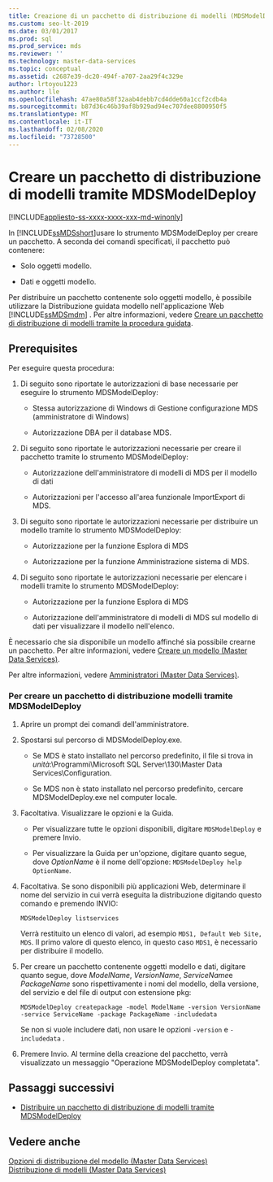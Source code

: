 ```yaml
---
title: Creazione di un pacchetto di distribuzione di modelli (MDSModelDeploy)
ms.custom: seo-lt-2019
ms.date: 03/01/2017
ms.prod: sql
ms.prod_service: mds
ms.reviewer: ''
ms.technology: master-data-services
ms.topic: conceptual
ms.assetid: c2687e39-dc20-494f-a707-2aa29f4c329e
author: lrtoyou1223
ms.author: lle
ms.openlocfilehash: 47ae80a58f32aab4debb7cd4dde60a1ccf2cdb4a
ms.sourcegitcommit: b87d36c46b39af8b929ad94ec707dee8800950f5
ms.translationtype: MT
ms.contentlocale: it-IT
ms.lasthandoff: 02/08/2020
ms.locfileid: "73728500"
---
```

# <a name="create-a-model-deployment-package-by-using-mdsmodeldeploy"></a>Creare un pacchetto di distribuzione di modelli tramite MDSModelDeploy

[!INCLUDE[appliesto-ss-xxxx-xxxx-xxx-md-winonly](../includes/appliesto-ss-xxxx-xxxx-xxx-md-winonly.md)]

  In [!INCLUDE[ssMDSshort](../includes/ssmdsshort-md.md)]usare lo strumento MDSModelDeploy per creare un pacchetto. A seconda dei comandi specificati, il pacchetto può contenere:  
  
-   Solo oggetti modello.  
  
-   Dati e oggetti modello.  
  
 Per distribuire un pacchetto contenente solo oggetti modello, è possibile utilizzare la Distribuzione guidata modello nell'applicazione Web [!INCLUDE[ssMDSmdm](../includes/ssmdsmdm-md.md)] . Per altre informazioni, vedere [Creare un pacchetto di distribuzione di modelli tramite la procedura guidata](../master-data-services/create-a-model-deployment-package-by-using-the-wizard.md).  
  
## <a name="prerequisites"></a>Prerequisites  
 Per eseguire questa procedura:  
  
1.  Di seguito sono riportate le autorizzazioni di base necessarie per eseguire lo strumento MDSModelDeploy:  
  
    -   Stessa autorizzazione di Windows di Gestione configurazione MDS (amministratore di Windows)  
  
    -   Autorizzazione DBA per il database MDS.  
  
2.  Di seguito sono riportate le autorizzazioni necessarie per creare il pacchetto tramite lo strumento MDSModelDeploy:  
  
    -   Autorizzazione dell'amministratore di modelli di MDS per il modello di dati  
  
    -   Autorizzazioni per l'accesso all'area funzionale ImportExport di MDS.  
  
3.  Di seguito sono riportate le autorizzazioni necessarie per distribuire un modello tramite lo strumento MDSModelDeploy:  
  
    -   Autorizzazione per la funzione Esplora di MDS  
  
    -   Autorizzazione per la funzione Amministrazione sistema di MDS.  
  
4.  Di seguito sono riportate le autorizzazioni necessarie per elencare i modelli tramite lo strumento MDSModelDeploy:  
  
    -   Autorizzazione per la funzione Esplora di MDS  
  
    -   Autorizzazione dell'amministratore di modelli di MDS sul modello di dati per visualizzare il modello nell'elenco.  
  
 È necessario che sia disponibile un modello affinché sia possibile crearne un pacchetto. Per altre informazioni, vedere [Creare un modello &#40;Master Data Services&#41;](../master-data-services/create-a-model-master-data-services.md).  
  
 Per altre informazioni, vedere [Amministratori &#40;Master Data Services&#41;](../master-data-services/administrators-master-data-services.md).  
  
### <a name="to-create-a-model-deployment-package-by-using-mdsmodeldeploy"></a>Per creare un pacchetto di distribuzione modelli tramite MDSModelDeploy  
  
1.  Aprire un prompt dei comandi dell'amministratore.  
  
2.  Spostarsi sul percorso di MDSModelDeploy.exe.  
  
    -   Se MDS è stato installato nel percorso predefinito, il file si trova in *unità*:\Programmi\Microsoft SQL Server\130\Master Data Services\Configuration.  
  
    -   Se MDS non è stato installato nel percorso predefinito, cercare MDSModelDeploy.exe nel computer locale.  
  
3.  Facoltativa. Visualizzare le opzioni e la Guida.  
  
    -   Per visualizzare tutte le opzioni disponibili, digitare `MDSModelDeploy` e premere Invio.  
  
    -   Per visualizzare la Guida per un'opzione, digitare quanto segue, dove *OptionName* è il nome dell'opzione: `MDSModelDeploy help OptionName`.  
  
4.  Facoltativa. Se sono disponibili più applicazioni Web, determinare il nome del servizio in cui verrà eseguita la distribuzione digitando questo comando e premendo INVIO:  
  
    ```  
    MDSModelDeploy listservices  
    ```  
  
     Verrà restituito un elenco di valori, ad esempio `MDS1, Default Web Site, MDS`. Il primo valore di questo elenco, in questo caso `MDS1`, è necessario per distribuire il modello.  
  
5.  Per creare un pacchetto contenente oggetti modello e dati, digitare quanto segue, dove *ModelName*, *VersionName*, *ServiceName*e *PackageName* sono rispettivamente i nomi del modello, della versione, del servizio e del file di output con estensione pkg:  
  
    ```  
    MDSModelDeploy createpackage -model ModelName -version VersionName -service ServiceName -package PackageName -includedata  
    ```  
  
     Se non si vuole includere dati, non usare le opzioni `-version` e `-includedata` .  
  
6.  Premere Invio. Al termine della creazione del pacchetto, verrà visualizzato un messaggio "Operazione MDSModelDeploy completata".  
  
## <a name="next-steps"></a>Passaggi successivi  
  
-   [Distribuire un pacchetto di distribuzione di modelli tramite MDSModelDeploy](../master-data-services/deploy-a-model-deployment-package-by-using-mdsmodeldeploy.md)  
  
## <a name="see-also"></a>Vedere anche  
 [Opzioni di distribuzione del modello &#40;Master Data Services&#41;](../master-data-services/model-deployment-options-master-data-services.md)   
 [Distribuzione di modelli &#40;Master Data Services&#41;](../master-data-services/deploying-models-master-data-services.md)  
  
  
